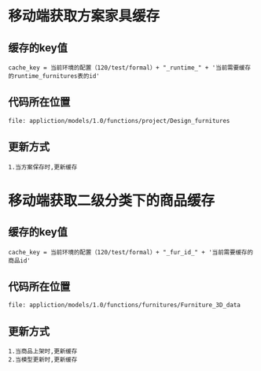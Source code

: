# 移动端获取方案家具缓存


## 缓存的key值
	
	cache_key = 当前环境的配置（120/test/formal）+ "_runtime_" + '当前需要缓存的runtime_furnitures表的id'

## 代码所在位置
	file: appliction/models/1.0/functions/project/Design_furnitures


## 更新方式
	1.当方案保存时,更新缓存

# 移动端获取二级分类下的商品缓存

## 缓存的key值
	
	cache_key = 当前环境的配置（120/test/formal）+ "_fur_id_" + '当前需要缓存的商品id'
	

## 代码所在位置
	file: appliction/models/1.0/functions/furnitures/Furniture_3D_data

## 更新方式
	1.当商品上架时,更新缓存
	2.当模型更新时,更新缓存




	

